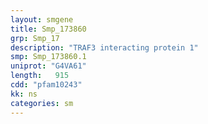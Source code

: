 ```yaml
---
layout: smgene
title: Smp_173860
grp: Smp_17
description: "TRAF3 interacting protein 1"
smp: Smp_173860.1
uniprot: "G4VA61"
length:   915
cdd: "pfam10243"
kk: ns
categories: sm
---
```

